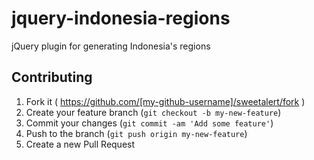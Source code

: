 # jquery-indonesia-regions

jQuery plugin for generating Indonesia's regions

## Contributing

1. Fork it ( https://github.com/[my-github-username]/sweetalert/fork )
2. Create your feature branch (`git checkout -b my-new-feature`)
3. Commit your changes (`git commit -am 'Add some feature'`)
4. Push to the branch (`git push origin my-new-feature`)
5. Create a new Pull Request
